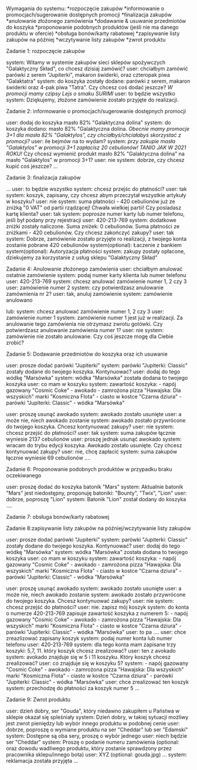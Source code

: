 


Wymagania do systemu:
*rozpoczęcie zakupów
*informowanie o promocjach/sugerowanie dostępnych promocji
*finalizacja zakupów
*anulowanie złożonego zamówienia
*dodawanie & usuwanie przedmiotów do koszyka
*proponowanie podobnych produktów (jeśli nie ma danego produktu w ofercie)
*obsługa bonów/karty rabatowej
*zapisywanie listy zakupów na później
*wczytywanie listy zakupów
*zwrot produktu



Zadanie 1: rozpoczęcie zakupów

system: Witamy w systemie zakupów sieci sklepów spożywczych "Galaktyczny Skład", co chcesz dzisiaj zamówić?
user: chciałbym zamówić parówki z serem "Jupiterki", makaron świderki, oraz czteropak piwa "Galaktatra"
system: do koszyka zostały dodane: parówki z serem, makaron świderki oraz 4-pak piwa "Tatra". Czy chcesz coś dodać jeszcze? *W promocji mamy czipsy Lejs o smaku SURIMI* 
user: to będzie wszystko
system: Dziękujemy, złożone zamówienie zostało przyjęte do realizacji. 

Zadanie 2: informowanie o promocjach/sugerowanie dostępnych promocji

user: dodaj do koszyka masło 82% "Galaktyczna dolina"
system: do koszyka dodano: masło 82% "Galaktyczna dolina. *Obecnie mamy promocje 3+1 dla masła 82% "Galaktylos", czy chciałbyś/chciałabyś skorzystać z promocji?*
user: ile bejmów na to wydam?
system: *przy zakupie masła "Galaktylos" w promocji 3+1 zapłacisz 20 cebulionów! TANIO JAK W 2021 ROKU!* Czy chcesz wymienić produkt masło 82% "Galaktyczna dolina" na masło "Galaktylos" w promocji 3+1?
user: nie
system: dobrze, czy chcesz kupić coś jeszcze?
...

Zadanie 3: finalizacja zakupów

...
user: to będzie wszystko
system: chcesz przejśc do płatności?
user: tak
system: koszyk, zapisany, czy chcesz abym przeczytał wszystkie artykuły w koszyku?
user: nie
system: suma płatności - 420 cebulionów już ze zniżką "0 VAT" od partii rządzącej! Chwała wielkiej partii!
Czy posiadasz kartę klienta?
user: tak 
system: poprosze numer karty lub numer telefonu, jeśli był podany przy rejestracji
user: 420-213-769
system: dodatkowe zniżki zostały naliczone. Suma zniżek: 0 cebulionów. Suma płatności ze zniżkami - 420 cebulionów. Czy chcesz zakończyć zakupy?
user: tak
system: Dobrze, zamówienie zostało przyjęte ro realizacji, z twojego konta zostanie pobrane 420 cebulionów
system(optional): Łaczenie z bankiem
system(optional): Autoryzacja płatności
system: zakupy zostały opłacone, dziekujemy za korzystanie z usług sklepu "Galaktyczny Skład"


Zadanie 4: Anulowanie złożonego zamówienia
user: chciałbym anulować ostatnie zamówienie
system: podaj numer karty klienta lub numer telefonu
user: 420-213-769
system: chcesz anulować zamówienie numer 1, 2 czy 3
user: zamówienie numer 2
system: czy potwierdzasz anulowanie zamównienia nr 2?
user: tak, anuluj zamówienie
system: zamówienie anulowano

lub:
system: chcesz anulować zamówienie numer 1, 2 czy 3
user: zamówienie numer 1
system: zamówienie numer 1 jest już w realizacji. Za anulowanie tego zamówienia nie otrzymasz zwrotu gotówki. Czy potwierdzasz anulowanie zamówienia numer 1?
user: nie
system: zamówienie nie zostało anulowane. Czy coś jeszcze mogę dla Ciebie zrobić?


Zadanie 5: Dodawanie przedmiotów do koszyka oraz ich usuwanie

user: prosze dodać parówki "Jupiterki"
system: parówki "Jupiterki: Classic" zostały dodane do twojego koszyka. Kontynuować?
user: dodaj do tego wódkę "Marsówka"
system: wódka "Marsówka" została dodana to twojego koszyka
user: co mam w koszyku
system: zawartość koszyka:
        - napój gazowany "Cosmic Coke"
        - awokado
        - zamrożona pizza "Hawajska: Dla wszyskich" marki "Kosmiczna Flota"
        - ciasto w kostce "Czarna dziura"
        - parówki "Jupiterki: Classic"
        - wódka "Marsówka"

user: proszę usunąć awokado
system: awokado zostało usunięte
user: a może nie, niech awokado zostanie
system: awokado zostało przywrócone do twojego koszyka. Chcesz kontynuować zakupy?
user: nie
system: chcesz przejść do płatności?
user: tak
system: suma zakupów łącznie wyniesie 2137 cebulionów 
user: proszę jednak usunąć awokado
system: wracam do trybu edycji koszyka. Awokado zostało usunięte. Czy chcesz kontynuować zakupy?
user: nie, chcę zapłacić
system: suma zakupów łącznie wyniesie 69 cebulionów
....

Zadanie 6: Proponowanie podobnych produktów w przypadku braku oczekiwanego

user: proszę dodać do koszyka batonik "Mars"
system: Aktualnie batonik "Mars" jest niedostępny, proponuję batoniki: "Bounty", "Twix", "Lion"
user: dobrze, poproszę "Lion"
system: Batonik "Lion" został dodany do koszyka
.... 

Zadanie 7: obsługa bonów/karty rabatowej




Zadanie 8:zapisywanie listy zakupów na później/wczytywanie listy zakupów

user: prosze dodać parówki "Jupiterki"
system: parówki "Jupiterki: Classic" zostały dodane do twojego koszyka. Kontynuować?
user: dodaj do tego wódkę "Marsówka"
system: wódka "Marsówka" została dodana to twojego koszyka
user: co mam w koszyku
system: zawartość koszyka:
        - napój gazowany "Cosmic Coke"
        - awokado
        - zamrożona pizza "Hawajska: Dla wszyskich" marki "Kosmiczna Flota"
        - ciasto w kostce "Czarna dziura"
        - parówki "Jupiterki: Classic"
        - wódka "Marsówka"

user: proszę usunąć awokado
system: awokado zostało usunięte
user: a może nie, niech awokado zostanie
system: awokado zostało przywrócone do twojego koszyka. Chcesz kontynuować zakupy?
user: nie
system: chcesz przejść do płatności?
user: nie. zapisz mój koszyk
system: do konta o numerze 420-213-769 zapisuje zawartość koszyka z numerem 5:
        - napój gazowany "Cosmic Coke"
        - awokado
        - zamrożona pizza "Hawajska: Dla wszyskich" marki "Kosmiczna Flota"
        - ciasto w kostce "Czarna dziura"
        - parówki "Jupiterki: Classic"
        - wódka "Marsówka"
user: to pa
....
user: chce zreazlizować zapisany koszyk
system: podaj numer konta lub numer telefonu
user: 420-213-769
system: dla tego konta mam zapisane trzy koszyki: 5,7, 11. który koszyk chcesz zrealizować?
user: ten z avokado
system: avokado znajduje się w 5 i 11 koszyku. Który koszyk chcesz zrealizować?
user: co znajduje się w koszyku 5?
system: - napój gazowany "Cosmic Coke"
        - awokado
        - zamrożona pizza "Hawajska: Dla wszyskich" marki "Kosmiczna Flota"
        - ciasto w kostce "Czarna dziura"
        - parówki "Jupiterki: Classic"
        - wódka "Marsówka"
user: chce zrealizować ten koszyk
system: przechodzę do płatności za koszyk numer 5
...

Zadanie 9: Zwrot produktu 

user: dzień dobry, ser "Gouda", który niedawno zakupiłem u Państwa w sklepie okazał się spleśniały
system: Dzień dobry, w takiej sytuacji możliwy jest zwrot pieniędzy lub wybór innego produktu w podobnej cenie
user: dobrze, poproszę o wymiane produktu na ser "Cheddar" lub ser "Edamski"
system: Dostępne są oba sery, proszę o wybór jednego
user: niech będzie ser "Cheddar"
system: Proszę o podanie numeru zamówienia (optional: oraz dowodu wadliwego produktu, który zostanie sprawdzony przez pracownika sklepu/innego bota) 
user: XYZ (optional: gouda.jpg)
...
system: reklamacja została przyjęta
...







